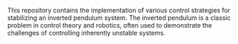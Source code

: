 This repository contains the implementation of various control strategies for stabilizing an inverted pendulum system. The inverted pendulum is a classic problem in control theory and robotics, often used to demonstrate the challenges of controlling inherently unstable systems.

